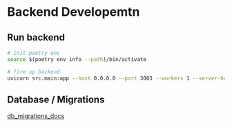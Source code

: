 # Backend Developemtn

## Run backend


```sh
# init poetry env
source $(poetry env info --path)/bin/activate

# fire up backend
uvicorn src.main:app --host 0.0.0.0 --port 3003 --workers 1 --server-header --date-header --limit-concurrency 100 --reload --log-config ./logger.conf
```

## Database / Migrations

[db_migrations_docs](./db_migration_alembic.md)
